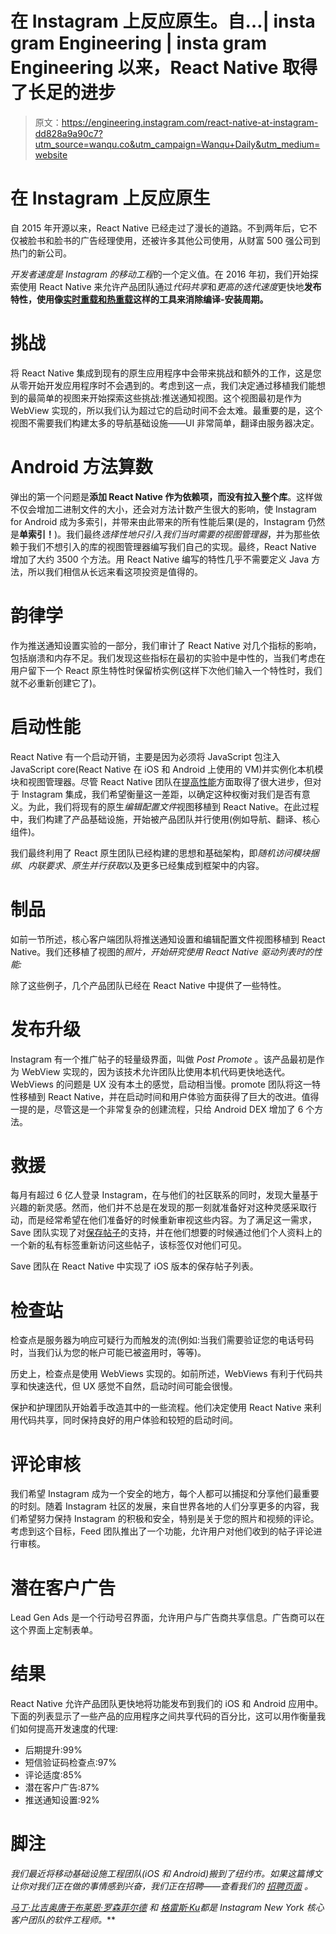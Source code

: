# 在 Instagram 上反应原生。自…| insta gram Engineering | insta gram Engineering 以来，React Native 取得了长足的进步

> 原文：<https://engineering.instagram.com/react-native-at-instagram-dd828a9a90c7?utm_source=wanqu.co&utm_campaign=Wanqu+Daily&utm_medium=website>

# 在 Instagram 上反应原生

自 2015 年开源以来，React Native 已经走过了漫长的道路。不到两年后，它不仅被脸书和脸书的广告经理使用，还被许多其他公司使用，从财富 500 强公司到热门的新公司。

*开发者速度是 Instagram 的移动工程*的一个定义值。在 2016 年初，我们开始探索使用 React Native 来允许产品团队通过*代码共享*和*更高的迭代速度*更快地**发布特性，使用像[实时重载和热重载](https://facebook.github.io/react-native/blog/2016/03/24/introducing-hot-reloading.html)这样的工具来消除编译-安装周期。**

# 挑战

将 React Native 集成到现有的原生应用程序中会带来挑战和额外的工作，这是您从零开始开发应用程序时不会遇到的。考虑到这一点，我们决定通过移植我们能想到的最简单的视图来开始探索这些挑战:推送通知视图。这个视图最初是作为 WebView 实现的，所以我们认为超过它的启动时间不会太难。最重要的是，这个视图不需要我们构建太多的导航基础设施——UI 非常简单，翻译由服务器决定。



# Android 方法算数

弹出的第一个问题是**添加 React Native 作为依赖项，而没有拉入整个库**。这样做不仅会增加二进制文件的大小，还会对方法计数产生很大的影响，使 Instagram for Android 成为多索引，并带来由此带来的所有性能后果(是的，Instagram 仍然是**单索引！**)。我们最终*选择性地只引入我们当时需要的视图管理器*，并为那些依赖于我们不想引入的库的视图管理器编写我们自己的实现。最终，React Native 增加了大约 3500 个方法。用 React Native 编写的特性几乎不需要定义 Java 方法，所以我们相信从长远来看这项投资是值得的。

# 韵律学

作为推送通知设置实验的一部分，我们审计了 React Native 对几个指标的影响，包括崩溃和内存不足。我们发现这些指标在最初的实验中是中性的，当我们考虑在用户留下一个 React 原生特性时保留桥实例(这样下次他们输入一个特性时，我们就不必重新创建它了)。

# 启动性能

React Native 有一个启动开销，主要是因为必须将 JavaScript 包注入 JavaScript core(React Native 在 iOS 和 Android 上使用的 VM)并实例化本机模块和视图管理器。尽管 React Native 团队在[提高性能](https://code.facebook.com/posts/895897210527114/dive-into-react-native-performance/)方面取得了很大进步，但对于 Instagram 集成，我们希望衡量这一差距，以确定这种权衡对我们是否有意义。为此，我们将现有的原生*编辑配置文件*视图移植到 React Native。在此过程中，我们构建了产品基础设施，开始被产品团队并行使用(例如导航、翻译、核心组件)。



我们最终利用了 React 原生团队已经构建的思想和基础架构，即*随机访问模块捆绑*、*内联要求*、*原生并行获取*以及更多已经集成到框架中的内容。

# 制品

如前一节所述，核心客户端团队将推送通知设置和编辑配置文件视图移植到 React Native。我们还移植了视图的*照片，开始研究使用 React Native 驱动列表时的性能:*



除了这些例子，几个产品团队已经在 React Native 中提供了一些特性。

# 发布升级

Instagram 有一个推广帖子的轻量级界面，叫做 *Post Promote* 。该产品最初是作为 WebView 实现的，因为该技术允许团队比使用本机代码更快地迭代。WebViews 的问题是 UX 没有本土的感觉，启动相当慢。promote 团队将这一特性移植到 React Native，并在启动时间和用户体验方面获得了巨大的改进。值得一提的是，尽管这是一个非常复杂的创建流程，只给 Android DEX 增加了 6 个方法。



# 救援

每月有超过 6 亿人登录 Instagram，在与他们的社区联系的同时，发现大量基于兴趣的新灵感。然而，他们并不总是在发现的那一刻就准备好对这种灵感采取行动，而是经常希望在他们准备好的时候重新审视这些内容。为了满足这一需求，Save 团队实现了对[保存帖子](http://blog.instagram.com/post/154465796577/161214-savedposts)的支持，并在他们想要的时候通过他们个人资料上的一个新的私有标签重新访问这些帖子，该标签仅对他们可见。

Save 团队在 React Native 中实现了 iOS 版本的保存帖子列表。



# 检查站

检查点是服务器为响应可疑行为而触发的流(例如:当我们需要验证您的电话号码时，当我们认为您的帐户可能已被盗用时，等等)。

历史上，检查点是使用 WebViews 实现的。如前所述，WebViews 有利于代码共享和快速迭代，但 UX 感觉不自然，启动时间可能会很慢。

保护和护理团队开始着手改造其中的一些流程。他们决定使用 React Native 来利用代码共享，同时保持良好的用户体验和较短的启动时间。



# 评论审核

我们希望 Instagram 成为一个安全的地方，每个人都可以捕捉和分享他们最重要的时刻。随着 Instagram 社区的发展，来自世界各地的人们分享更多的内容，我们希望努力保持 Instagram 的积极和安全，特别是关于您的照片和视频的评论。考虑到这个目标，Feed 团队推出了一个功能，允许用户对他们收到的帖子评论进行审核。



# 潜在客户广告

Lead Gen Ads 是一个行动号召界面，允许用户与广告商共享信息。广告商可以在这个界面上定制表单。



# 结果

React Native 允许产品团队更快地将功能发布到我们的 iOS 和 Android 应用中。下面的列表显示了一些产品的应用程序之间共享代码的百分比，这可以用作衡量我们如何提高开发速度的代理:

*   后期提升:99%
*   短信验证码检查点:97%
*   评论适度:85%
*   潜在客户广告:87%
*   推送通知设置:92%

# 脚注

*我们最近将移动基础设施工程团队(iOS 和 Android)搬到了纽约市。如果这篇博文让你对我们正在做的事情感到兴奋，我们正在招聘——查看我们的* [*招聘页面*](https://www.instagram.com/about/jobs/) *。*

[*马丁·比吉奥*](https://twitter.com/martinbigio)*[*唐于*](http://github.com/donyu)*[*布莱恩·罗森菲尔德*](https://www.instagram.com/brosenfeld/) *和* [*格雷斯·Ku*](http://twitter.com/cakerug)*都是 Instagram New York 核心客户团队的软件工程师。***















